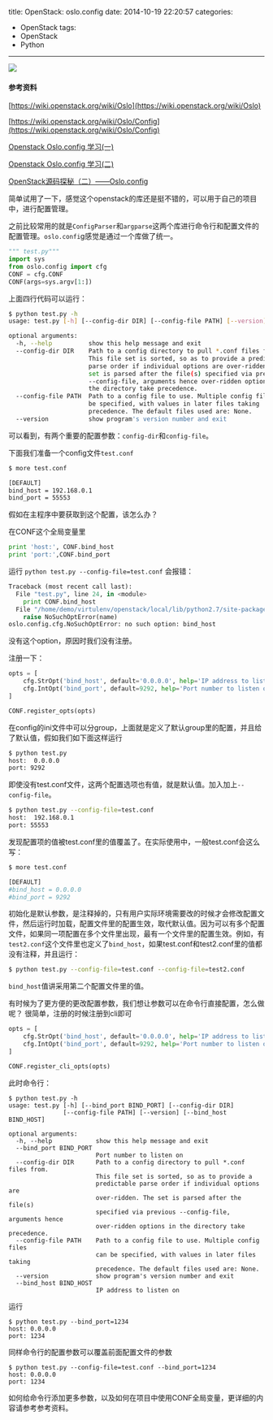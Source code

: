 title: OpenStack: oslo.config
date: 2014-10-19 22:20:57
categories:
- OpenStack
tags:
- OpenStack
- Python
---

![](/thumbnails/oslo-config/openstack.png)


#### 参考资料

[https://wiki.openstack.org/wiki/Oslo](https://wiki.openstack.org/wiki/Oslo)

[https://wiki.openstack.org/wiki/Oslo/Config](https://wiki.openstack.org/wiki/Oslo/Config)

[Openstack Oslo.config 学习(一)](http://www.choudan.net/2013/11/27/OpenStack-Oslo.config-%E5%AD%A6%E4%B9%A0%28%E4%B8%80%29.html)

[Openstack Oslo.config 学习(二)](http://www.choudan.net/2013/11/28/OpenStack-Oslo.config-%E5%AD%A6%E4%B9%A0(%E4%BA%8C).html)

[OpenStack源码探秘（二）——Oslo.config](http://blog.csdn.net/networm3/article/details/8946556)


简单试用了一下，感觉这个openstack的库还是挺不错的，可以用于自己的项目中，进行配置管理。

之前比较常用的就是`ConfigParser`和`argparse`这两个库进行命令行和配置文件的配置管理。`oslo.confi`g感觉是通过一个库做了统一。

```python
""" test.py"""
import sys
from oslo.config import cfg
CONF = cfg.CONF
CONF(args=sys.argv[1:])
```
上面四行代码可以运行：
```bash
$ python test.py -h
usage: test.py [-h] [--config-dir DIR] [--config-file PATH] [--version]

optional arguments:
  -h, --help          show this help message and exit
  --config-dir DIR    Path to a config directory to pull *.conf files from.
                      This file set is sorted, so as to provide a predictable
                      parse order if individual options are over-ridden. The
                      set is parsed after the file(s) specified via previous
                      --config-file, arguments hence over-ridden options in
                      the directory take precedence.
  --config-file PATH  Path to a config file to use. Multiple config files can
                      be specified, with values in later files taking
                      precedence. The default files used are: None.
  --version           show program's version number and exit
```

可以看到，有两个重要的配置参数：`config-dir`和`config-file`。

下面我们准备一个config文件`test.conf`
``` bash
$ more test.conf

[DEFAULT]
bind_host = 192.168.0.1
bind_port = 55553
```
假如在主程序中要获取到这个配置，该怎么办？

在CONF这个全局变量里

```python
print 'host:', CONF.bind_host
print 'port:',CONF.bind_port
```
运行 `python test.py --config-file=test.conf` 会报错：

``` python
Traceback (most recent call last):
  File "test.py", line 24, in <module>
    print CONF.bind_host
  File "/home/demo/virtulenv/openstack/local/lib/python2.7/site-packages/oslo/config/cfg.py", line 1697, in __getattr__
    raise NoSuchOptError(name)
oslo.config.cfg.NoSuchOptError: no such option: bind_host
```
没有这个option，原因时我们没有注册。

注册一下：
``` python
opts = [
    cfg.StrOpt('bind_host', default='0.0.0.0', help='IP address to listen on'),
    cfg.IntOpt('bind_port', default=9292, help='Port number to listen on'),
]

CONF.register_opts(opts)
```
在config的ini文件中可以分group，上面就是定义了默认group里的配置，并且给了默认值，假如我们如下面这样运行
``` bash
$ python test.py       
host:  0.0.0.0
port: 9292
```
即使没有test.conf文件，这两个配置选项也有值，就是默认值。加入加上`--config-file`。
``` bash
$ python test.py --config-file=test.conf
host:  192.168.0.1
port: 55553
```
发现配置项的值被test.conf里的值覆盖了。在实际使用中，一般test.conf会这么写：

``` bash
$ more test.conf

[DEFAULT]
#bind_host = 0.0.0.0
#bind_port = 9292
```
初始化是默认参数，是注释掉的，只有用户实际环境需要改的时候才会修改配置文件，然后运行时加载，配置文件里的配置生效，取代默认值。因为可以有多个配置文件，如果同一项配置在多个文件里出现，最有一个文件里的配置生效。例如，有`test2.conf`这个文件里也定义了`bind_host`，如果test.conf和test2.conf里的值都没有注释，并且运行：
``` bash
$ python test.py --config-file=test.conf --config-file=test2.conf 
```
`bind_host`值讲采用第二个配置文件里的值。

有时候为了更方便的更改配置参数，我们想让参数可以在命令行直接配置，怎么做呢？ 很简单，注册的时候注册到cli即可

``` python
opts = [
    cfg.StrOpt('bind_host', default='0.0.0.0', help='IP address to listen on'),
    cfg.IntOpt('bind_port', default=9292, help='Port number to listen on'),
]

CONF.register_cli_opts(opts)
```

此时命令行：
```
$ python test.py -h
usage: test.py [-h] [--bind_port BIND_PORT] [--config-dir DIR]
               [--config-file PATH] [--version] [--bind_host BIND_HOST]

optional arguments:
  -h, --help            show this help message and exit
  --bind_port BIND_PORT
                        Port number to listen on
  --config-dir DIR      Path to a config directory to pull *.conf files from.
                        This file set is sorted, so as to provide a
                        predictable parse order if individual options are
                        over-ridden. The set is parsed after the file(s)
                        specified via previous --config-file, arguments hence
                        over-ridden options in the directory take precedence.
  --config-file PATH    Path to a config file to use. Multiple config files
                        can be specified, with values in later files taking
                        precedence. The default files used are: None.
  --version             show program's version number and exit
  --bind_host BIND_HOST
                        IP address to listen on
```

运行
```
$ python test.py --bind_port=1234 
host: 0.0.0.0
port: 1234
```

同样命令行的配置参数可以覆盖前面配置文件的参数

```
$ python test.py --config-file=test.conf --bind_port=1234 
host: 0.0.0.0
port: 1234
```

如何给命令行添加更多参数，以及如何在项目中使用CONF全局变量，更详细的内容请参考参考资料。

